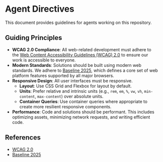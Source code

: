# Agent Directives

This document provides guidelines for agents working on this repository.

## Guiding Principles

- **WCAG 2.0 Compliance**: All web-related development must adhere to the [Web Content Accessibility Guidelines (WCAG) 2.0](https://www.w3.org/TR/WCAG20/) to ensure our work is accessible to everyone.
- **Modern Standards**: Solutions should be built using modern web standards. We adhere to [Baseline 2025](https://web.dev/baseline/2025), which defines a core set of web platform features supported by all major browsers.
- **Responsive Design**: All user interfaces must be responsive.
    - **Layout**: Use CSS Grid and Flexbox for layout by default.
    - **Units**: Prefer relative and intrinsic units (e.g., `rem`, `em`, `%`, `vw`, `vh`, `min-content`, `max-content`) over absolute units.
    - **Container Queries**: Use container queries where appropriate to create more resilient responsive components.
- **Performance**: Code and solutions should be performant. This includes optimizing assets, minimizing network requests, and writing efficient code.

## References

- [WCAG 2.0](https://www.w3.org/TR/WCAG20/)
- [Baseline 2025](https://web.dev/baseline/2025)
